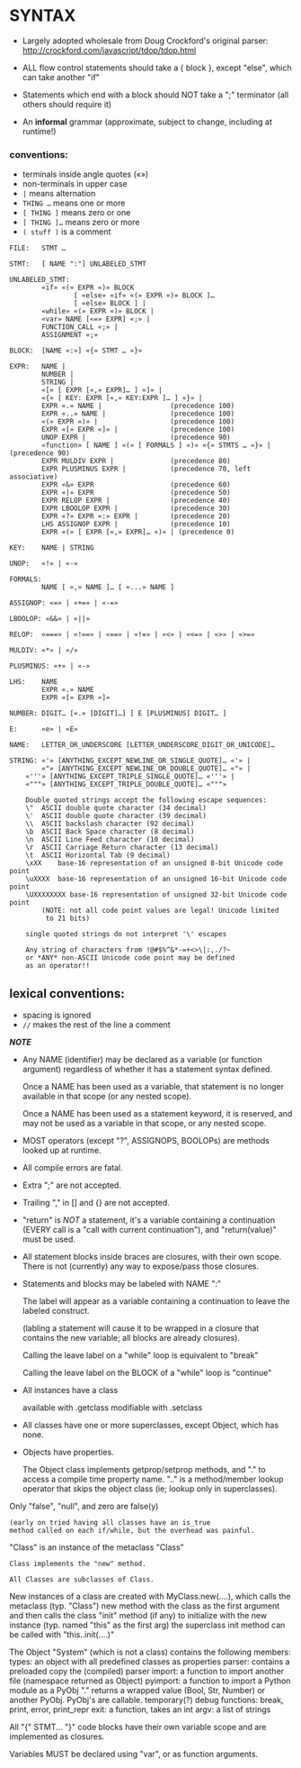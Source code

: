 # SYNTAX

* Largely adopted wholesale from Doug Crockford's original parser:
	http://crockford.com/javascript/tdop/tdop.html

* ALL flow control statements should take a { block },
	except "else", which can take another "if"

* Statements which end with a block should NOT take a ";" terminator
	(all others should require it)

* An **informal** grammar
	(approximate, subject to change, including at runtime!)

### conventions:

* terminals inside angle quotes («»)
* non-terminals in upper case
* `|` means alternation
* `THING …` means one or more
* `[ THING ]` means zero or one
* `[ THING ]…` means zero or more
* `( stuff )` is a comment

```
FILE:   STMT …

STMT:	[ NAME ":"] UNLABELED_STMT

UNLABELED_STMT:
        «if» «(» EXPR «)» BLOCK
                [ «else» «if» «(» EXPR «)» BLOCK ]…
                [ «else» BLOCK ] |
        «while» «(» EXPR «)» BLOCK |
        «var» NAME [«=» EXPR] «;» |
        FUNCTION_CALL «;» |
        ASSIGNMENT «;»

BLOCK:	[NAME «:»] «{» STMT … «}»

EXPR:   NAME |
        NUMBER |
        STRING |
        «[» [ EXPR [«,» EXPR]… ] «]» |
        «{» [ KEY: EXPR [«,» KEY:EXPR ]… ] «}» |
        EXPR «.» NAME |                 (precedence 100)
        EXPR «..» NAME |                (precedence 100)
        «(» EXPR «)» |                  (precedence 100)
        EXPR «[» EXPR «]» |             (precedence 100)
        UNOP EXPR |                     (precedence 90)
        «function» [ NAME ] «(» [ FORMALS ] «)» «{» STMTS … «}» | (precedence 90)
        EXPR MULDIV EXPR |              (precedence 80)
        EXPR PLUSMINUS EXPR |           (precedence 70, left associative)
        EXPR «&» EXPR                   (precedence 60)
        EXPR «|» EXPR                   (precedence 50)
        EXPR RELOP EXPR |               (precedence 40)
        EXPR LBOOLOP EXPR |             (precedence 30)
        EXPR «?» EXPR «:» EXPR |        (precedence 20)
        LHS ASSIGNOP EXPR |             (precedence 10)
        EXPR «(» [ EXPR [«,» EXPR]… «)» | (precedence 0)

KEY:    NAME | STRING

UNOP:   «!» | «-»

FORMALS:
        NAME [ «,» NAME ]… [ «...» NAME ]

ASSIGNOP: «=» | «+=» | «-=»

LBOOLOP: «&&» | «||»

RELOP:  «===» | «!==» | «==» | «!=» | «<» | «<=» | «>» | «>=»

MULDIV: «*» | «/»

PLUSMINUS: «+» | «-»

LHS:    NAME
        EXPR «.» NAME
        EXPR «[» EXPR «]»

NUMBER: DIGIT… [«.» [DIGIT]…] [ E [PLUSMINUS] DIGIT… ]

E:      «e» | «E»

NAME:   LETTER_OR_UNDERSCORE [LETTER_UNDERSCORE_DIGIT_OR_UNICODE]…

STRING: «'» [ANYTHING_EXCEPT_NEWLINE_OR_SINGLE_QUOTE]… «'» |
        «"» [ANYTHING_EXCEPT_NEWLINE_OR_DOUBLE_QUOTE]… «"» |
	«'''» [ANYTHING_EXCEPT_TRIPLE_SINGLE_QUOTE]… «'''» |
	«"""» [ANYTHING_EXCEPT_TRIPLE_DOUBLE_QUOTE]… «"""»

	Double quoted strings accept the following escape sequences:
	\"	ASCII double quote character (34 decimal)
	\'	ASCII double quote character (39 decimal)
	\\	ASCII backslash character (92 decimal)
	\b	ASCII Back Space character (8 decimal)
	\n	ASCII Line Feed character (10 decimal)
	\r	ASCII Carriage Return character (13 decimal)
	\t	ASCII Horizontal Tab (9 decimal)
	\xXX	base-16 representation of an unsigned 8-bit Unicode code point
	\uXXXX	base-16 representation of an unsigned 16-bit Unicode code point
	\UXXXXXXXX base-16 representation of unsigned 32-bit Unicode code point
		(NOTE: not all code point values are legal! Unicode limited
		 to 21 bits)

	single quoted strings do not interpret '\' escapes

	Any string of characters from !@#$%^&*-=+<>\|:,./?~
	or *ANY* non-ASCII Unicode code point may be defined
	as an operator!!
```

## lexical conventions:

* spacing is ignored
* `//` makes the rest of the line a comment

***NOTE***

* Any NAME (identifier) may be declared as a variable (or function argument)
   regardless of whether it has a statement syntax defined.

   Once a NAME has been used as a variable, that statement is no
   longer available in that scope (or any nested scope).

   Once a NAME has been used as a statement keyword, it is reserved,
   and may not be used as a variable in that scope, or any nested scope.

* MOST operators (except "?", ASSIGNOPS, BOOLOPs)
	are methods looked up at runtime.

* All compile errors are fatal.

* Extra ";" are not accepted.

* Trailing "," in [] and {} are not accepted.

* "return" is *NOT* a statement, it's a variable containing a
	continuation (EVERY call is a "call with current continuation"),
	and "return(value)" must be used.

* All statement blocks inside braces are closures, with their own scope.
	There is not (currently) any way to expose/pass those closures.

* Statements and blocks may be labeled with NAME ":"

	The label will appear as a variable containing a continuation
	to leave the labeled construct.

	(labling a statement will cause it to be wrapped in a closure
	 that contains the new variable; all blocks are already closures).

	Calling the leave label on a "while" loop is equivalent to "break"

	Calling the leave label on the BLOCK of a "while" loop is "continue"

* All instances have a class

	available with .getclass
	modifiable with .setclass

* All classes have one or more superclasses, except Object, which has none.

* Objects have properties.

	The Object class implements getprop/setprop methods, and "."
	to access a compile time property name.  ".." is a
	method/member lookup operator that skips the object class (ie;
	lookup only in superclasses).

Only "false", "null", and zero are false(y)

	(early on tried having all classes have an is_true
	method called on each if/while, but the overhead was painful.

"Class" is an instance of the metaclass "Class"

	Class implements the "new" method.

	All Classes are subclasses of Class.

New instances of a class are created with MyClass.new(....),
	which calls the metaclass (typ. "Class") new method with the class
		as the first argument
	and then calls the class "init" method (if any) to initialize
		with the new instance (typ. named "this" as the first arg)
	the superclass init method can be called with "this..init(....)"

The Object "System" (which is not a class) contains the following members:
	types: an object with all predefined classes as properties
	parser: contains a preloaded copy the (compiled) parser
	import: a function to import another file (namespace returned as Object)
	pyimport: a function to import a Python module as a PyObj
		"." returns a wrapped value (Bool, Str, Number)
		or another PyObj.  PyObj's are callable.
	temporary(?) debug functions: break, print, error, print_repr
	exit: a function, takes an int
	argv: a list of strings

All "{" STMT... "}" code blocks have their own variable scope
	and are implemented as closures.

Variables MUST be declared using "var", or as function arguments.
